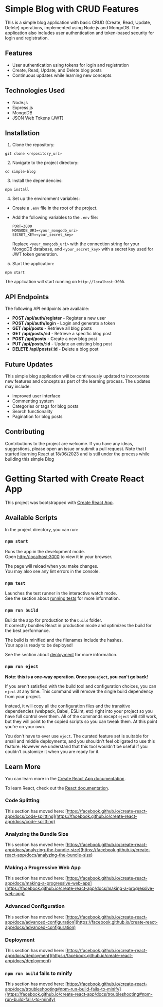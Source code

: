 # Simple Blog with CRUD Features

This is a simple blog application with basic CRUD (Create, Read, Update, Delete) operations, implemented using Node.js and MongoDB. The application also includes user authentication and token-based security for login and registration.

## Features

- User authentication using tokens for login and registration
- Create, Read, Update, and Delete blog posts
- Continuous updates while learning new concepts

## Technologies Used

- Node.js
- Express.js
- MongoDB
- JSON Web Tokens (JWT)

## Installation

1. Clone the repository:

```shell
git clone <repository_url>
```

2. Navigate to the project directory:

```shell
cd simple-blog
```

3. Install the dependencies:

```shell
npm install
```

4. Set up the environment variables:

- Create a `.env` file in the root of the project.
- Add the following variables to the `.env` file:

  ```
  PORT=3000
  MONGODB_URI=<your_mongodb_uri>
  SECRET_KEY=<your_secret_key>
  ```

  Replace `<your_mongodb_uri>` with the connection string for your MongoDB database, and `<your_secret_key>` with a secret key used for JWT token generation.

5. Start the application:

```shell
npm start
```

The application will start running on `http://localhost:3000`.

## API Endpoints

The following API endpoints are available:

- **POST /api/auth/register** - Register a new user
- **POST /api/auth/login** - Login and generate a token
- **GET /api/posts** - Retrieve all blog posts
- **GET /api/posts/:id** - Retrieve a specific blog post
- **POST /api/posts** - Create a new blog post
- **PUT /api/posts/:id** - Update an existing blog post
- **DELETE /api/posts/:id** - Delete a blog post

## Future Updates

This simple blog application will be continuously updated to incorporate new features and concepts as part of the learning process. The updates may include:

- Improved user interface
- Commenting system
- Categories or tags for blog posts
- Search functionality
- Pagination for blog posts

## Contributing

Contributions to the project are welcome. If you have any ideas, suggestions, please open an issue or submit a pull request.
Note that I started learning React at 18/06/2023 and is still under the process while building this simple Blog


# Getting Started with Create React App

This project was bootstrapped with [Create React App](https://github.com/facebook/create-react-app).

## Available Scripts

In the project directory, you can run:

### `npm start`

Runs the app in the development mode.\
Open [http://localhost:3000](http://localhost:3000) to view it in your browser.

The page will reload when you make changes.\
You may also see any lint errors in the console.

### `npm test`

Launches the test runner in the interactive watch mode.\
See the section about [running tests](https://facebook.github.io/create-react-app/docs/running-tests) for more information.

### `npm run build`

Builds the app for production to the `build` folder.\
It correctly bundles React in production mode and optimizes the build for the best performance.

The build is minified and the filenames include the hashes.\
Your app is ready to be deployed!

See the section about [deployment](https://facebook.github.io/create-react-app/docs/deployment) for more information.

### `npm run eject`

**Note: this is a one-way operation. Once you `eject`, you can't go back!**

If you aren't satisfied with the build tool and configuration choices, you can `eject` at any time. This command will remove the single build dependency from your project.

Instead, it will copy all the configuration files and the transitive dependencies (webpack, Babel, ESLint, etc) right into your project so you have full control over them. All of the commands except `eject` will still work, but they will point to the copied scripts so you can tweak them. At this point you're on your own.

You don't have to ever use `eject`. The curated feature set is suitable for small and middle deployments, and you shouldn't feel obligated to use this feature. However we understand that this tool wouldn't be useful if you couldn't customize it when you are ready for it.

## Learn More

You can learn more in the [Create React App documentation](https://facebook.github.io/create-react-app/docs/getting-started).

To learn React, check out the [React documentation](https://reactjs.org/).

### Code Splitting

This section has moved here: [https://facebook.github.io/create-react-app/docs/code-splitting](https://facebook.github.io/create-react-app/docs/code-splitting)

### Analyzing the Bundle Size

This section has moved here: [https://facebook.github.io/create-react-app/docs/analyzing-the-bundle-size](https://facebook.github.io/create-react-app/docs/analyzing-the-bundle-size)

### Making a Progressive Web App

This section has moved here: [https://facebook.github.io/create-react-app/docs/making-a-progressive-web-app](https://facebook.github.io/create-react-app/docs/making-a-progressive-web-app)

### Advanced Configuration

This section has moved here: [https://facebook.github.io/create-react-app/docs/advanced-configuration](https://facebook.github.io/create-react-app/docs/advanced-configuration)

### Deployment

This section has moved here: [https://facebook.github.io/create-react-app/docs/deployment](https://facebook.github.io/create-react-app/docs/deployment)

### `npm run build` fails to minify

This section has moved here: [https://facebook.github.io/create-react-app/docs/troubleshooting#npm-run-build-fails-to-minify](https://facebook.github.io/create-react-app/docs/troubleshooting#npm-run-build-fails-to-minify)
